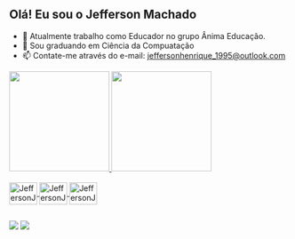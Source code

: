 ## Olá! Eu sou o Jefferson Machado

- 🔭 Atualmente trabalho como Educador no grupo Ânima Educação.
- 🌱 Sou graduando em Ciência da Compuatação
- 📫 Contate-me através do e-mail: jeffersonhenrique_1995@outlook.com

<div>
<a href="https://github.com/jeffersonmachado95">
<img height="180em" src="https://github-readme-stats.vercel.app/api?username=jeffersonmachado95&show_icons=true&theme=darck&include-all-commits=true&cout-private=true"/>
<img height="180em" src="https://github-readme-stats.vercel.app/api/top-langs/?username=jeffersonmachado95&layout=compact&langs_count=16&theme=darck"/>
</div>

<div style="display: inline_block"><br>
<img align="center" alt="JeffersonJAVA" height="40" width="50" src="https://cdn.jsdelivr.net/gh/devicons/devicon/icons/java/java-original.svg"/>
<img align="center" alt="JeffersonJAVA" height="40" width="50" src="https://cdn.jsdelivr.net/gh/devicons/devicon/icons/javascript/javascript-plain.svg" />
<img align="center" alt="JeffersonJAVA" height="40" width="50" src="https://cdn.jsdelivr.net/gh/devicons/devicon/icons/html5/html5-original-wordmark.svg" />

</div>

##

<div>
<a href="mailto:jeffersonhenrique_1995@outlook.com"><img src="https://img.shields.io/badge/Gmail-D14836?style=for-the-badge&logo=gmail&logoColor=white"target="_blank"></a>
<a href="https://www.linkedin.com/in/jefferson-machado-baa51a170/" target="_blank"><img src="https://img.shields.io/badge/LinkedIn-0077B5?style=for-the-badge&logo=linkedin&logoColor=white"target="_blank"></a>

</div>

